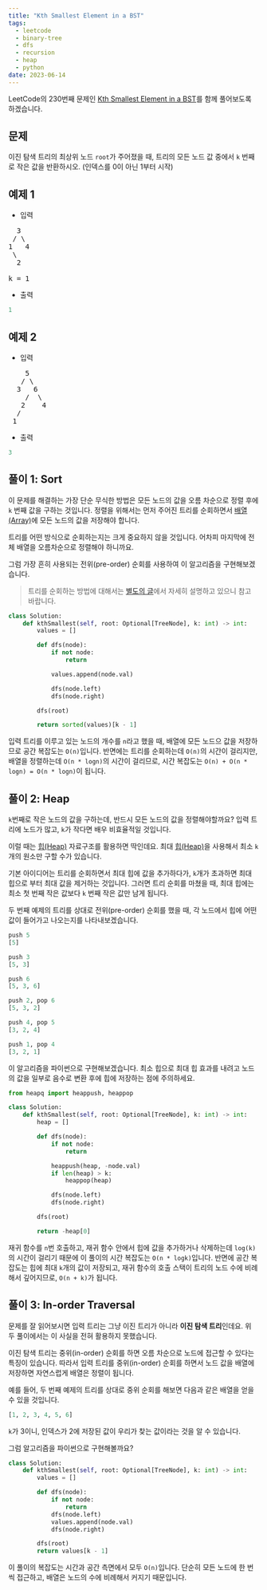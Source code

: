 ```yaml
---
title: "Kth Smallest Element in a BST"
tags:
  - leetcode
  - binary-tree
  - dfs
  - recursion
  - heap
  - python
date: 2023-06-14
---
```


LeetCode의 230번째 문제인 [Kth Smallest Element in a BST](https://leetcode.com/problems/kth-smallest-element-in-a-bst/)를 함께 풀어보도록 하겠습니다.

## 문제

이진 탐색 트리의 최상위 노드 `root`가 주어졌을 때, 트리의 모든 노드 값 중에서 `k` 번째로 작은 값을 반환하시오.
(인덱스를 0이 아닌 1부터 시작)

## 예제 1

- 입력

<pre>
  3
 / \
1   4
 \
  2

k = 1
</pre>

- 출력

```py
1
```

## 예제 2

- 입력

<pre>
    5
   / \
  3   6
    /  \
   2    4
  /
 1
</pre>

- 출력

```py
3
```

## 풀이 1: Sort

이 문제를 해결하는 가장 단순 무식한 방법은 모든 노드의 값을 오름 차순으로 정렬 후에 `k` 번째 값을 구하는 것입니다.
정렬을 위해서는 먼저 주어진 트리를 순회하면서 [배열(Array)](/data-structures/array/)에 모든 노드의 값을 저장해야 합니다.

트리를 어떤 방식으로 순회하는지는 크게 중요하지 않을 것입니다.
어차피 마지막에 전체 배열을 오름차순으로 정렬해야 하니까요.

그럼 가장 흔히 사용되는 전위(pre-order) 순회를 사용하여 이 알고리즘을 구현해보겠습니다.

> 트리를 순회하는 방법에 대해서는 [별도의 글](/data-structures/binary-tree/)에서 자세히 설명하고 있으니 참고 바랍니다.

```py
class Solution:
    def kthSmallest(self, root: Optional[TreeNode], k: int) -> int:
        values = []

        def dfs(node):
            if not node:
                return

            values.append(node.val)

            dfs(node.left)
            dfs(node.right)

        dfs(root)

        return sorted(values)[k - 1]
```

입력 트리를 이루고 있는 노드의 개수를 `n`라고 했을 때, 배열에 모든 노드으 값을 저장하므로 공간 복잡도는 `O(n)`입니다.
반면에는 트리를 순회하는데 `O(n)`의 시간이 걸리지만, 배열을 정렬하는데 `O(n * logn)`의 시간이 걸리므로, 시간 복잡도는 `O(n) + O(n * logn) = O(n * logn)`이 됩니다.

## 풀이 2: Heap

`k`번째로 작은 노드의 값을 구하는데, 반드시 모든 노드의 값을 정렬해야할까요?
입력 트리에 노드가 많고, `k`가 작다면 배우 비효율적일 것입니다.

이럴 때는 [힙(Heap)](/data-structures/heap/) 자료구조를 활용하면 딱인데요.
최대 [힙(Heap)](/data-structures/heap/)을 사용해서 최소 `k`개의 원소만 구할 수가 있습니다.

기본 아이디어는 트리를 순회하면서 최대 힙에 값을 추가하다가, `k`개가 초과하면 최대 힙으로 부터 최대 값을 제거하는 것입니다.
그러면 트리 순회를 마쳤을 때, 최대 힙에는 최소 첫 번째 작은 값보다 `k` 번째 작은 값만 남게 됩니다.

두 번째 예제의 트리를 상대로 전위(pre-order) 순회를 했을 때, 각 노드에서 힙에 어떤 값이 들어가고 나오는지를 나타내보겠습니다.

```py
push 5
[5]
```

```py
push 3
[5, 3]
```

```py
push 6
[5, 3, 6]
```

```py
push 2, pop 6
[5, 3, 2]
```

```py
push 4, pop 5
[3, 2, 4]
```

```py
push 1, pop 4
[3, 2, 1]
```

이 알고리즘을 파이썬으로 구현해보겠습니다.
최소 힙으로 최대 힙 효과를 내려고 노드의 값을 일부로 음수로 변환 후에 힙에 저장하는 점에 주의하세요.

```py
from heapq import heappush, heappop

class Solution:
    def kthSmallest(self, root: Optional[TreeNode], k: int) -> int:
        heap = []

        def dfs(node):
            if not node:
                return

            heappush(heap, -node.val)
            if len(heap) > k:
                heappop(heap)

            dfs(node.left)
            dfs(node.right)

        dfs(root)

        return -heap[0]
```

재귀 함수를 `n`번 호출하고, 재귀 함수 안에서 힙에 값을 추가하거나 삭제하는데 `log(k)`의 시간이 걸리기 때문에 이 풀이의 시간 복잡도는 `O(n * logk)`입니다.
반면에 공간 복잡도는 힙에 최대 `k`개의 값이 저장되고, 재귀 함수의 호출 스택이 트리의 노드 수에 비례해서 깊어지므로, `O(n + k)`가 됩니다.

## 풀이 3: In-order Traversal

문제를 잘 읽어보시면 입력 트리는 그냥 이진 트리가 아니라 **이진 탐색 트리**인데요.
위 두 풀이에서는 이 사실을 전혀 활용하지 못했습니다.

이진 탐색 트리는 중위(in-order) 순회를 하면 오름 차순으로 노드에 접근할 수 있다는 특징이 있습니다.
따라서 입력 트리를 중위(in-order) 순회를 하면서 노드 값을 배열에 저장하면 자연스럽게 배열은 정렬이 됩니다.

예를 들어, 두 번째 예제의 트리를 상대로 중위 순회를 해보면 다음과 같은 배열을 얻을 수 있을 것입니다.

```py
[1, 2, 3, 4, 5, 6]
```

`k`가 3이니, 인덱스가 2에 저장된 값이 우리가 찾는 값이라는 것을 알 수 있습니다.

그럼 알고리즘을 파이썬으로 구현해볼까요?

```py
class Solution:
    def kthSmallest(self, root: Optional[TreeNode], k: int) -> int:
        values = []

        def dfs(node):
            if not node:
                return
            dfs(node.left)
            values.append(node.val)
            dfs(node.right)

        dfs(root)
        return values[k - 1]
```

이 풀이의 복잡도는 시간과 공간 측면에서 모두 `O(n)`입니다.
단순히 모든 노드에 한 번씩 접근하고, 배열은 노드의 수에 비례해서 커지기 때문입니다.

